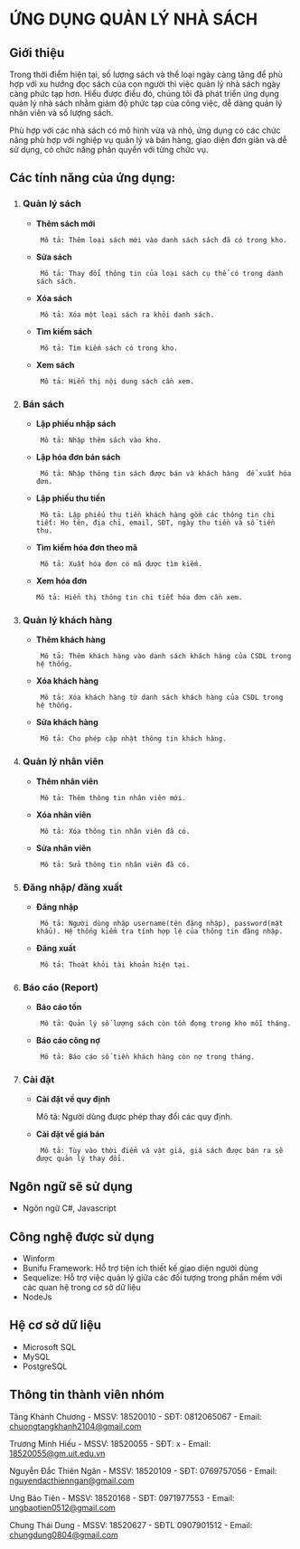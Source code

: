 ﻿# **ỨNG DỤNG QUẢN LÝ NHÀ SÁCH**

## **Giới thiệu**  
Trong thời điểm hiện tại, số lượng sách và thể loại ngày càng tăng để phù hợp với xu hướng đọc sách của con người thì việc quản lý nhà sách ngày càng phức tạp hơn. Hiểu được điều đó, chúng tôi đã phát triển ứng dụng quản lý nhà sách nhằm giảm độ phức tạp của công việc, dễ dàng quản lý nhân viên và số lượng sách.

Phù hợp với các nhà sách có mô hình vừa và nhỏ, ứng dụng có các chức năng phù hợp với nghiệp vụ quản lý và bán hàng, giao diện đơn giản và dễ sử dụng, có chức năng phân quyền với từng chức vụ.

## **Các tính năng của ứng dụng:**
 1. ### Quản lý sách
    + **Thêm sách mới**

           Mô tả: Thêm loại sách mới vào danh sách sách đã có trong kho.      

    + **Sửa sách**
    
           Mô tả: Thay đổi thông tin của loại sách cụ thể có trong danh sách sách.
           
    + **Xóa sách**
    
           Mô tả: Xóa một loại sách ra khỏi danh sách.
           
    + **Tìm kiếm sách**
    
           Mô tả: Tìm kiếm sách có trong kho.

    + **Xem sách**
    
           Mô tả: Hiển thị nội dung sách cần xem.
    
 2. ### Bán sách
    + **Lập phiếu nhập sách**
    
           Mô tả: Nhập thêm sách vào kho.
    
    + **Lập hóa đơn bán sách**
    
           Mô tả: Nhập thông tin sách được bán và khách hàng  để xuất hóa đơn.
    
    + **Lập phiếu thu tiền**
    
           Mô tả: Lập phiếu thu tiền khách hàng gồm các thông tin chi tiết: Họ tên, địa chỉ, email, SĐT, ngày thu tiền và số tiền thu.
    
    + **Tìm kiếm hóa đơn theo mã**
    
           Mô tả: Xuất hóa đơn có mã được tìm kiếm.

     + **Xem hóa đơn**
    
           Mô tả: Hiển thị thông tin chi tiết hóa đơn cần xem.
 3. ### Quản lý khách hàng
    + **Thêm khách hàng**
    
           Mô tả: Thêm khách hàng vào danh sách khách hàng của CSDL trong hệ thống.
    
    + **Xóa khách hàng**
    
           Mô tả: Xóa khách hàng từ danh sách khách hàng của CSDL trong hệ thống.
    
    + **Sửa khách hàng**
    
           Mô tả: Cho phép cập nhật thông tin khách hàng.
    
    
 4. ### Quản lý nhân viên
    + **Thêm nhân viên**
    
           Mô tả: Thêm thông tin nhân viên mới.
    
    + **Xóa nhân viên**
    
           Mô tả: Xóa thông tin nhân viên đã có.
    
    + **Sửa nhân viên**
    
           Mô tả: Sửa thông tin nhân viên đã có.
    
5. ### Đăng nhập/ đăng xuất
    + **Đăng nhập**
    
           Mô tả: Người dùng nhập username(tên đăng nhập), password(mật khẩu). Hệ thống kiểm tra tính hợp lệ của thông tin đăng nhập.
    
    + **Đăng xuất**
    
           Mô tả: Thoát khỏi tài khoản hiện tại.
    
           
6. ### Báo cáo (Report)
    + **Báo cáo tồn**
    
           Mô tả: Quản lý số lượng sách còn tồn đọng trong kho mỗi tháng.
    
    + **Báo cáo công nợ**
    
           Mô tả: Báo cáo số tiền khách hàng còn nợ trong tháng.
           
 7. ### Cài đặt
      + **Cài đặt về quy định**
    
           Mô tả: Người dùng được phép thay đổi các quy định.
    
    + **Cài đặt về giá bán**
    
           Mô tả: Tùy vào thời điểm và vật giá, giá sách được bán ra sẽ được quản lý thay đổi.

## **Ngôn ngữ sẽ sử dụng**
- Ngôn ngữ C#, Javascript

## **Công nghệ được sử dụng**
- Winform 
- Bunifu Framework: Hỗ trợ tiện ích thiết kế giao diện người dùng
- Sequelize: Hỗ trợ việc quản lý giữa các đối tượng trong phần mềm với các quan hệ trong cơ sở dữ liệu
- NodeJs

## **Hệ cơ sở dữ liệu**
- Microsoft SQL
- MySQL
- PostgreSQL

## **Thông tin thành viên nhóm**
Tăng Khánh Chương
    - MSSV:  18520010
    - SĐT:  0812065067
    - Email: chuongtangkhanh2104@gmail.com

Trương Minh Hiếu
    - MSSV:  18520055
    - SĐT:   x
    - Email: 18520055@gm.uit.edu.vn

Nguyễn Đắc Thiên Ngân 
    - MSSV:  18520109
    - SĐT:   0769757056
    - Email: nguyendacthienngan@gmail.com

Ung Bảo Tiên 
     - MSSV:  18520168
     - SĐT:   0971977553 
     - Email: ungbaotien0512@gmail.com

Chung Thái Dung
     - MSSV: 18520627
     - SĐTL 0907901512
     - Email: chungdung0804@gmail.com



